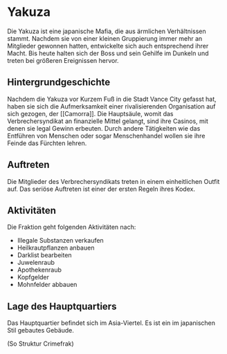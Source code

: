 # Yakuza
Die Yakuza ist eine japanische Mafia, die aus ärmlichen Verhältnissen stammt. Nachdem sie von einer kleinen Gruppierung immer mehr an Mitglieder gewonnen hatten, entwickelte sich auch entsprechend ihrer Macht. Bis heute halten sich der Boss und sein Gehilfe im Dunkeln und treten bei größeren Ereignissen hervor.

## Hintergrundgeschichte 
Nachdem die Yakuza vor Kurzem Fuß in die Stadt Vance City gefasst hat, haben sie sich die Aufmerksamkeit einer rivalisierenden Organisation auf sich gezogen, der [[Camorra]]. Die Hauptsäule, womit das Verbrechersyndikat an finanzielle Mittel gelangt, sind ihre Casinos, mit denen sie legal Gewinn erbeuten. Durch andere Tätigkeiten wie das Entführen von Menschen oder sogar Menschenhandel wollen sie ihre Feinde das Fürchten lehren.
## Auftreten 
Die Mitglieder des Verbrechersyndikats treten in einem einheitlichen Outfit auf. Das seriöse Auftreten ist einer der ersten Regeln ihres Kodex.

## Aktivitäten
Die Fraktion geht folgenden Aktivitäten nach:

* Illegale Substanzen verkaufen
* Heilkrautpflanzen anbauen
* Darklist bearbeiten
* Juwelenraub
* Apothekenraub
* Kopfgelder
* Mohnfelder abbauen

## Lage des Hauptquartiers
Das Hauptquartier befindet sich im Asia-Viertel. Es ist ein im japanischen Stil gebautes Gebäude.  

(So Struktur Crimefrak)

